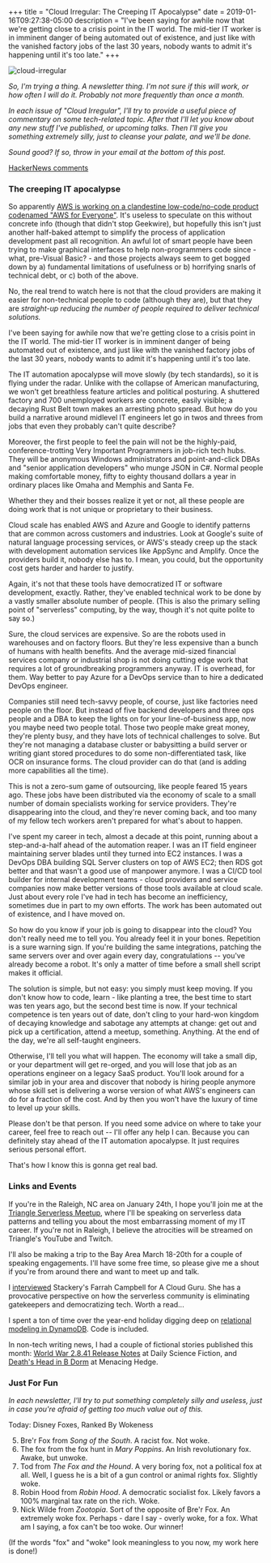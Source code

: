 +++
title = "Cloud Irregular: The Creeping IT Apocalypse"
date = 2019-01-16T09:27:38-05:00
description = "I've been saying for awhile now that we're getting close to a crisis point in the IT world. The mid-tier IT worker is in imminent danger of being automated out of existence, and just like with the vanished factory jobs of the last 30 years, nobody wants to admit it's happening until it's too late."
+++

<img class="alignnone size-full wp-image-2812" src="/images/cloud-irregular.png" alt="cloud-irregular" />

*So, I'm trying a thing. A newsletter thing. I'm not sure if this will work, or how often I will do it. Probably not more frequently than once a month.*

*In each issue of "Cloud Irregular", I'll try to provide a useful piece of commentary on some tech-related topic. After that I'll let you know about any new stuff I've published, or upcoming talks. Then I'll give you something extremely silly, just to cleanse your palate, and we'll be done.* 

*Sound good? If so, throw in your email at the bottom of this post.*

[HackerNews comments](https://news.ycombinator.com/item?id=18930781)

### The creeping IT apocalypse

So apparently [AWS is working on a clandestine low-code/no-code product codenamed "AWS for Everyone"](https://www.geekwire.com/2019/aws-everyone-new-clues-emerge-amazons-secretive-low-code-no-code-project/). It's useless to speculate on this without concrete info (though that didn't stop Geekwire), but hopefully this isn't just another half-baked attempt to simplify the process of application development past all recognition. An awful lot of smart people have been trying to make graphical interfaces to help non-programmers code since - what, pre-Visual Basic? - and those projects always seem to get bogged down by a) fundamental limitations of usefulness or b) horrifying snarls of technical debt, or c) both of the above.

No, the real trend to watch here is not that the cloud providers are making it easier for non-technical people to code (although they are), but that they are *straight-up reducing the number of people required to deliver technical solutions.*

I've been saying for awhile now that we're getting close to a crisis point in the IT world. The mid-tier IT worker is in imminent danger of being automated out of existence, and just like with the vanished factory jobs of the last 30 years, nobody wants to admit it's happening until it's too late.

The IT automation apocalypse will move slowly (by tech standards), so it is flying under the radar. Unlike with the collapse of American manufacturing, we won't get breathless feature articles and political posturing. A shuttered factory and 700 unemployed workers are concrete, easily visible; a decaying Rust Belt town makes an arresting photo spread. But how do you build a narrative around midlevel IT engineers let go in twos and threes from jobs that even they probably can't quite describe? 

Moreover, the first people to feel the pain will not be the highly-paid, conference-trotting Very Important Programmers in job-rich tech hubs. They will be anonymous Windows administrators and point-and-click DBAs and "senior application developers" who munge JSON in C#. Normal people making comfortable money, fifty to eighty thousand dollars a year in ordinary places like Omaha and Memphis and Santa Fe.

Whether they and their bosses realize it yet or not, all these people are doing work that is not unique or proprietary to their business. 

Cloud scale has enabled AWS and Azure and Google to identify patterns that are common across customers and industries. Look at Google's suite of natural language processing services, or AWS's steady creep up the stack with development automation services like AppSync and Amplify. Once the providers build it, nobody else has to. I mean, you could, but the opportunity cost gets harder and harder to justify. 

Again, it's not that these tools have democratized IT or software development, exactly. Rather, they've enabled technical work to be done by a vastly smaller absolute number of people. (This is also the primary selling point of "serverless" computing, by the way, though it's not quite polite to say so.)

Sure, the cloud services are expensive. So are the robots used in warehouses and on factory floors. But they're less expensive than a bunch of humans with health benefits. And the average mid-sized financial services company or industrial shop is not doing cutting edge work that requires a lot of groundbreaking programmers anyway. IT is overhead, for them. Way better to pay Azure for a DevOps service than to hire a dedicated DevOps engineer.

Companies still need tech-savvy people, of course, just like factories need people on the floor. But instead of five backend developers and three ops people and a DBA to keep the lights on for your line-of-business app, now you maybe need two people total. Those two people make great money, they're plenty busy, and they have lots of technical challenges to solve. But they're not managing a database cluster or babysitting a build server or writing giant stored procedures to do some non-differentiated task, like OCR on insurance forms. The cloud provider can do that (and is adding more capabilities all the time).

This is not a zero-sum game of outsourcing, like people feared 15 years ago. These jobs have been distributed via the economy of scale to a small number of domain specialists working for service providers. They're disappearing into the cloud, and they're never coming back, and too many of my fellow tech workers aren't prepared for what's about to happen.

I've spent my career in tech, almost a decade at this point, running about a step-and-a-half ahead of the automation reaper. I was an IT field engineer maintaining server blades until they turned into EC2 instances. I was a DevOps DBA building SQL Server clusters on top of AWS EC2; then RDS got better and that wasn't a good use of manpower anymore. I was a CI/CD tool builder for internal development teams - cloud providers and service companies now make better versions of those tools available at cloud scale. Just about every role I've had in tech has become an inefficiency, sometimes due in part to my own efforts. The work has been automated out of existence, and I have moved on. 

So how do you know if your job is going to disappear into the cloud? You don't really need me to tell you. You already feel it in your bones. Repetition is a sure warning sign. If you're building the same integrations, patching the same servers over and over again every day, congratulations -- you've already become a robot. It's only a matter of time before a small shell script makes it official.

The solution is simple, but not easy: you simply must keep moving. If you don't know how to code, learn - like planting a tree, the best time to start was ten years ago, but the second best time is now. If your technical competence is ten years out of date, don't cling to your hard-won kingdom of decaying knowledge and sabotage any attempts at change: get out and pick up a certification, attend a meetup, something. Anything. At the end of the day, we're all self-taught engineers.

Otherwise, I'll tell you what will happen. The economy will take a small dip, or your department will get re-orged, and you will lose that job as an operations engineer on a legacy SaaS product. You'll look around for a similar job in your area and discover that nobody is hiring people anymore whose skill set is delivering a worse version of what AWS's engineers can do for a fraction of the cost. And by then you won't have the luxury of time to level up your skills.

Please don't be that person. If you need some advice on where to take your career, feel free to reach out -- I'll offer any help I can. Because you can definitely stay ahead of the IT automation apocalypse. It just requires serious personal effort. 

That's how I know this is gonna get real bad.

### Links and Events

If you're in the Raleigh, NC area on January 24th, I hope you'll join me at the [Triangle Serverless Meetup](https://www.meetup.com/TriangleServerless/events/257885233/), where I'll be speaking on serverless data patterns and telling you about the most embarrassing moment of my IT career. If you're not in Raleigh, I believe the atrocities will be streamed on Triangle's YouTube and Twitch.

I'll also be making a trip to the Bay Area March 18-20th for a couple of speaking engagements. I'll have some free time, so please give me a shout if you're from around there and want to meet up and talk.

I [interviewed](https://read.acloud.guru/how-serverless-is-breaking-down-barriers-in-tech-9b32d7fbf9e7) Stackery's Farrah Campbell for A Cloud Guru. She has a provocative perspective on how the serverless community is eliminating gatekeepers and democratizing tech. Worth a read...

I spent a ton of time over the year-end holiday digging deep on [relational modeling in DynamoDB](https://www.trek10.com/blog/dynamodb-single-table-relational-modeling/). Code is included.

In non-tech writing news, I had a couple of fictional stories published this month: [World War 2.8.41 Release Notes](https://dailysciencefiction.com/science-fiction/future-societies/forrest-brazeal/world-war-2841-release-notes) at Daily Science Fiction, and [Death's Head in B Dorm](https://menacinghedge.com/winter2019/entry-brazeal.php) at Menacing Hedge.

### Just For Fun
*In each newsletter, I'll try to put something completely silly and useless, just in case you're afraid of getting too much value out of this.*

Today: Disney Foxes, Ranked By Wokeness

5. Bre'r Fox from *Song of the South*. A racist fox. Not woke.
4. The fox from the fox hunt in *Mary Poppins*. An Irish revolutionary fox. Awake, but unwoke.
3. Tod from *The Fox and the Hound*. A very boring fox, not a political fox at all. Well, I guess he is a bit of a gun control or animal rights fox. Slightly woke.
2. Robin Hood from *Robin Hood*. A democratic socialist fox. Likely favors a 100% marginal tax rate on the rich. Woke.
1. Nick Wilde from *Zootopia*. Sort of the opposite of Bre'r Fox. An extremely woke fox. Perhaps - dare I say - overly woke, for a fox. What am I saying, a fox can't be too woke. Our winner!

(If the words "fox" and "woke" look meaningless to you now, my work here is done!)